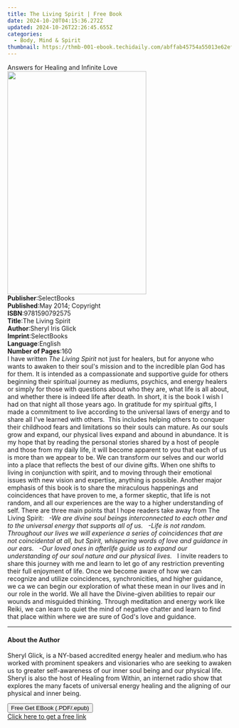 ```yaml
---
title: The Living Spirit | Free Book
date: 2024-10-20T04:15:36.272Z
updated: 2024-10-26T22:26:45.655Z
categories:
  - Body, Mind & Spirit
thumbnail: https://thmb-001-ebook.techidaily.com/abffab45754a55013e62ef21af9185fbd008dec4a1383d08073f8bfd31d4c239.jpg
---
```

<main id="book-container">
  <div class="flex flex-col">
    <div class="book-brief flex-1 py-6 px-4 sm:p-6 md:py-10 md:px-8">
      <!-- brief-->
      <div class="book-brief-main">Answers for Healing and Infinite Love</div>
    </div>
    <div
      class="book-meta-info flex-1 grid gap-4 col-start-1 col-end-3 row-start-1 sm:mb-6 sm:grid-cols-4 lg:gap-6 lg:col-start-2 lg:row-end-6 lg:row-span-6 lg:mb-0"
    >
      <div
        class="book-meta-info-left place-content-center mt-4 p-4 text-sm leading-6 col-start-2 col-span-2 dark:text-slate-400"
      >
        <img
          class="w-full h-500 object-cover rounded-lg sm:h-255 sm:col-span-2 lg:col-span-full"
          src="https://img-001-ebook.techidaily.com/8668933523661c1e111698973fbf1e3a8f0af7eaf1349ca5d1edc85ac2317be3.jpg"
          alt=""
          width="312"
          height="500"
        />
      </div>
      <div
        class="book-meta-info-right mt-2 col-start-1 row-start-2 col-span-3 self-center"
      >
        <!-- meta data  -->
        <div class="flex flex-col px-4 md:px-8">
          <div class="flex-1">
            <strong>Publisher</strong>:<span class="px-2">SelectBooks</span>
          </div>
          <div class="flex-1">
            <strong>Published</strong>:<span class="px-2"
              >May 2014; Copyright</span
            >
          </div>
          <div class="flex-1">
            <strong>ISBN</strong>:<span class="px-2">9781590792575</span>
          </div>
          <div class="flex-1">
            <strong>Title</strong>:<span class="px-2">The Living Spirit</span>
          </div>
          <div class="flex-1">
            <strong>Author</strong>:<span class="px-2">Sheryl Iris Glick</span>
          </div>
          <div class="flex-1">
            <strong>Imprint</strong>:<span class="px-2">SelectBooks</span>
          </div>
          <div class="flex-1">
            <strong>Language</strong>:<span class="px-2">English</span>
          </div>
          <div class="flex-1">
            <strong>Number of Pages</strong>:<span class="px-2">160</span>
          </div>
        </div>
      </div>
    </div>
    <div class="book-description flex-1 py-6 px-4 sm:p-6 md:py-10 md:px-8">
      <div class="book-description-main">
        <div accordion-content="" id="description">
          I have written <i>The Living Spirit </i>not just for healers, but for
          anyone who wants to awaken to their soul's mission and to the
          incredible plan God has for them. It is intended as a compassionate
          and supportive guide for others beginning their spiritual journey as
          mediums, psychics, and energy healers or simply for those with
          questions about who they are, what life is all about, and whether
          there is indeed life after death. In short, it is the book I wish I
          had on that night all those years ago. In gratitude for my spiritual
          gifts, I made a commitment to live according to the universal laws of
          energy and to share all I've learned with others.&nbsp; This includes
          helping others to conquer their childhood fears and limitations so
          their souls can mature. As our souls grow and expand, our physical
          lives expand and abound in abundance. It is my hope that by reading
          the personal stories shared by a host of people and those from my
          daily life, it will become apparent to you that each of us is more
          than we appear to be. We can transform our selves and our world into a
          place that reflects the best of our divine gifts. When one shifts to
          living in conjunction with spirit, and to moving through their
          emotional issues with new vision and expertise, anything is possible.
          Another major emphasis of this book is to share the miraculous
          happenings and coincidences that have proven to me, a former skeptic,
          that life is not random, and all our experiences are the way to a
          higher understanding of self. There are three main points that I hope
          readers take away from The Living Spirit: &nbsp;
          <i
            >-We are divine soul beings interconnected to each other and to the
            universal energy that supports all of us. &nbsp; </i
          ><i
            >-Life is not random.&nbsp; Throughout our lives we will experience
            a series of coincidences that are not coincidental at all, but
            Spirit, whispering words of love and guidance in our ears. &nbsp; </i
          ><i
            >-Our loved ones in afterlife guide us to expand our understanding
            of our soul nature and our physical lives. &nbsp;
          </i>
          I invite readers to share this journey with me and learn to let go of
          any restriction preventing their full enjoyment of life. Once we
          become aware of how we can recognize and utilize coincidences,
          synchronicities, and higher guidance, we ca we can begin our
          exploration of what these mean in our lives and in our role in the
          world. We all have the Divine-given abilities to repair our wounds and
          misguided thinking. Through meditation and energy work like Reiki, we
          can learn to quiet the mind of negative chatter and learn to find that
          place within where we are sure of God's love and guidance.
        </div>
        <div class="accordion-fader"></div>
      </div>
    </div>
    <div class="book-excerpts flex-1 py-6 px-4 sm:p-6 md:py-10 md:px-8">
      <!-- excerpts-->
      <div class="book-excerpts-main">
        <hr />
        <h4 class="placeholder placeholder-heading">
          <span>About the Author</span>
        </h4>
        <p>
          Sheryl Glick, is a NY-based accredited energy healer and medium.who
          has worked with prominent speakers and visionaries who are seeking to
          awaken us to greater self-awareness of our inner soul being and our
          physical life. Sheryl is also the host of Healing from Within, an
          internet radio show that explores the many facets of universal energy
          healing and the aligning of our physical and inner being.
        </p>
      </div>
    </div>
    <div
      class="book-about-author flex-1 py-6 px-4 sm:p-6 md:py-10 md:px-8"
    ></div>
    <div class="book-free-get flex-1 py-6 px-4 sm:p-6 md:py-10 md:px-8">
      <button
        id="btn-free-get"
        class="bg-blue-500 hover:bg-blue-700 text-white font-bold py-2 px-4 rounded"
      >
        Free Get EBook (.PDF/.epub)
      </button>
      <div id="countdown-display" class="px-2 text-lg mt-2"></div>
      <a
        id="free-link"
        class="hidden bg-blue-500 hover:bg-blue-700 text-white font-bold py-2 px-4 rounded"
        href="https://www.ebooks.com/en-us/book/210559281/the-living-spirit/sheryl-iris-glick/"
        target="_blank"
        >Click here to get a free link</a
      >
    </div>
    <script>
      let countdownTime = 0;
      let countdownInterval = null;
      document
        .getElementById('btn-free-get')
        .addEventListener('click', startCountdown);
      function startCountdown() {
        countdownTime = new Date().getTime() + 60000 * 3;
        countdownInterval = setInterval(updateCountdown, 1000);
        document.getElementById('btn-free-get').disabled = true;
        document
          .getElementById('btn-free-get')
          .classList.add('bg-gray-500', 'cursor-not-allowed');
      }
      function updateCountdown() {
        let currentTime = new Date().getTime();
        let timeLeft = countdownTime - currentTime;
        let secondsLeft = Math.floor(timeLeft / 1000);
        document.getElementById('countdown-display').innerHTML =
          `Remaining time: ${secondsLeft} seconds.`;
        if (secondsLeft <= 0) {
          clearInterval(countdownInterval);
          document.getElementById('btn-free-get').classList.add('hidden');
          document.getElementById('free-link').classList.remove('hidden');
          document.getElementById('countdown-display').innerHTML = '';
        }
      }
    </script>
  </div>
</main>

<ins class="adsbygoogle"
      style="display:block"
      data-ad-client="ca-pub-7571918770474297"
      data-ad-slot="8358498916"
      data-ad-format="auto"
      data-full-width-responsive="true"></ins>
    